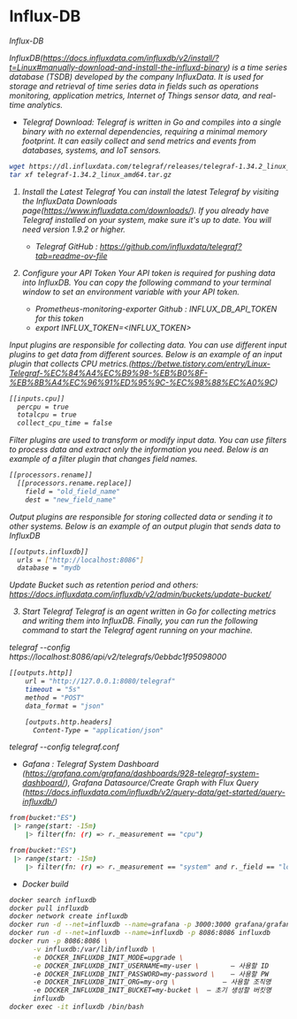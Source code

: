 
# Influx-DB
<i>Influx-DB

InfluxDB(https://docs.influxdata.com/influxdb/v2/install/?t=Linux#manually-download-and-install-the-influxd-binary) is a time series database (TSDB) developed by the company InfluxData. It is used for storage and retrieval of time series data in fields such as operations monitoring, application metrics, Internet of Things sensor data, and real-time analytics.

- Telegraf Download: Telegraf is written in Go and compiles into a single binary with no external dependencies, requiring a minimal memory footprint. It can easily collect and send metrics and events from databases, systems, and IoT sensors. 
```bash
wget https://dl.influxdata.com/telegraf/releases/telegraf-1.34.2_linux_amd64.tar.gz
tar xf telegraf-1.34.2_linux_amd64.tar.gz
```
1. Install the Latest Telegraf
You can install the latest Telegraf by visiting the InfluxData Downloads page(https://www.influxdata.com/downloads/). If you already have Telegraf installed on your system, make sure it's up to date. You will need version 1.9.2 or higher.
    - Telegraf GitHub : https://github.com/influxdata/telegraf?tab=readme-ov-file

2. Configure your API Token
Your API token is required for pushing data into InfluxDB. You can copy the following command to your terminal window to set an environment variable with your API token.
    - Prometheus-monitoring-exporter Github : INFLUX_DB_API_TOKEN for this token
    - export INFLUX_TOKEN=<INFLUX_TOKEN>

Input plugins are responsible for collecting data. You can use different input plugins to get data from different sources. Below is an example of an input plugin that collects CPU metrics.(https://betwe.tistory.com/entry/Linux-Telegraf-%EC%84%A4%EC%B9%98-%EB%B0%8F-%EB%8B%A4%EC%96%91%ED%95%9C-%EC%98%88%EC%A0%9C)

```bash
[[inputs.cpu]]
  percpu = true
  totalcpu = true
  collect_cpu_time = false
```

Filter plugins are used to transform or modify input data. You can use filters to process data and extract only the information you need. Below is an example of a filter plugin that changes field names.
```bash
[[processors.rename]]
  [[processors.rename.replace]]
    field = "old_field_name"
    dest = "new_field_name"
```

Output plugins are responsible for storing collected data or sending it to other systems. Below is an example of an output plugin that sends data to InfluxDB
```bash
[[outputs.influxdb]]
  urls = ["http://localhost:8086"]
  database = "mydb
```

Update Bucket such as retention period and others: https://docs.influxdata.com/influxdb/v2/admin/buckets/update-bucket/

3. Start Telegraf
Telegraf is an agent written in Go for collecting metrics and writing them into InfluxDB. Finally, you can run the following command to start the Telegraf agent running on your machine.
    
telegraf --config https://localhost:8086/api/v2/telegrafs/0ebbdc1f95098000

```bash
[[outputs.http]]
    url = "http://127.0.0.1:8080/telegraf"
    timeout = "5s"
    method = "POST"
    data_format = "json"

    [outputs.http.headers]
      Content-Type = "application/json"
```
telegraf --config telegraf.conf

- Gafana : Telegraf System Dashboard (https://grafana.com/grafana/dashboards/928-telegraf-system-dashboard/), Grafana Datasource/Create Graph with Flux Query (https://docs.influxdata.com/influxdb/v2/query-data/get-started/query-influxdb/)
```bash
from(bucket:"ES")
 |> range(start: -15m)
    |> filter(fn: (r) => r._measurement == "cpu")

from(bucket:"ES")
 |> range(start: -15m)
    |> filter(fn: (r) => r._measurement == "system" and r._field == "load1")
```

- Docker build
```bash
docker search influxdb
docker pull influxdb
docker network create influxdb
docker run -d --net=influxdb --name=grafana -p 3000:3000 grafana/grafana
docker run -d --net=influxdb --name=influxdb -p 8086:8086 influxdb
docker run -p 8086:8086 \
      -v influxdb:/var/lib/influxdb \
      -e DOCKER_INFLUXDB_INIT_MODE=upgrade \
      -e DOCKER_INFLUXDB_INIT_USERNAME=my-user \        — 사용할 ID
      -e DOCKER_INFLUXDB_INIT_PASSWORD=my-password \    — 사용할 PW
      -e DOCKER_INFLUXDB_INIT_ORG=my-org \            — 사용할 조직명
      -e DOCKER_INFLUXDB_INIT_BUCKET=my-bucket \  — 초기 생성할 버킷명
      influxdb
docker exec -it influxdb /bin/bash
```